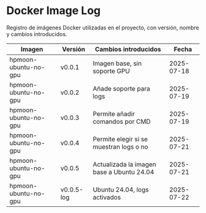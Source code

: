 # Docker Image Log

Registro de imágenes Docker utilizadas en el proyecto, con versión, nombre y cambios introducidos.

| Imagen               | Versión    | Cambios introducidos                      | Fecha      |
| -------------------- | ---------- | ----------------------------------------- | ---------- |
| hpmoon-ubuntu-no-gpu | v0.0.1     | Imagen base, sin soporte GPU              | 2025-07-18 |
| hpmoon-ubuntu-no-gpu | v0.0.2     | Añade soporte para logs                   | 2025-07-19 |
| hpmoon-ubuntu-no-gpu | v0.0.3     | Permite añadir comandos por CMD           | 2025-07-19 |
| hpmoon-ubuntu-no-gpu | v0.0.4     | Permite elegir si se muestran logs o no   | 2025-07-21 |
| hpmoon-ubuntu-no-gpu | v0.0.5     | Actualizada la imagen base a Ubuntu 24.04 | 2025-07-21 |
| hpmoon-ubuntu-no-gpu | v0.0.5-log | Ubuntu 24.04, logs activados              | 2025-07-22 |

